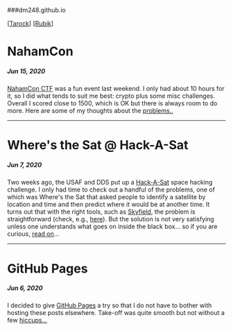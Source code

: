 ###dm248.github.io

   [[Tarock](https://gentle-citadel-87130.herokuapp.com)]  [[Rubik](https://github.com/dm248/rubik)]

### 

# NahamCon 

##### Jun 15, 2020

[NahamCon CTF](https://ctftime.org/event/1067) was a fun event last weekend.
I only had about 10 hours for it, so I did what tends to suit me best: crypto plus some misc challenges.
Overall I scored close to 1500, which is OK but there is always room to do more.
Here are some of my thoughts about the [problems..](/posts/20200615_NahamCon.md)

---

# Where's the Sat @ Hack-A-Sat

##### Jun 7, 2020

Two weeks ago, the USAF and DDS put up a [Hack-A-Sat](https://www.hackasat.com/) space hacking challenge.
I only had time to check out a handful of the problems, one of which was Where's the Sat that asked people
to identify a satellite by location and time and then predict where it would be at another time. It turns out
that with the
right tools, such as [Skyfield](https://rhodesmill.org/skyfield/), the problem is straightforward 
(check, e.g., [here](https://medium.com/@pdelteil/wheres-the-sat-hack-a-sat-writeup-9a523634963b)). 
But the solution is not very satisfying unless one understands what goes on inside the black box... 
so if you are curious, [read on](/posts/20200607_Wheres_the_Sat.md)...

---

# GitHub Pages

##### Jun 6, 2020

I decided to give [GitHub Pages](https://pages.github.com/)
a try so that I do not have to bother with hosting these posts elsewhere.
Take-off was quite smooth but not without a few [hiccups...](posts/20200606_GitHub_Pages.md)
